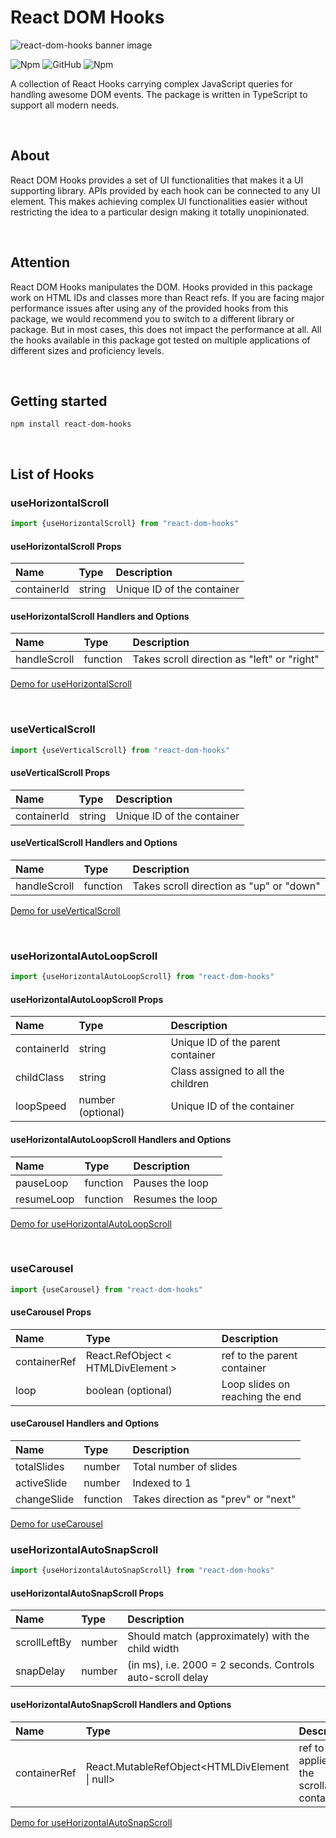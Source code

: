 # React DOM Hooks

![react-dom-hooks banner image](https://github.com/varchasvipandey/images/blob/master/react-dom-hooks%20varchasvi%20pandey.jpg?raw=true)

![Npm](https://img.shields.io/npm/v/react-dom-hooks?logo=npm&style=for-the-badge)
![GitHub](https://img.shields.io/github/license/varchasvipandey/react-dom-hooks?style=for-the-badge)
![Npm](https://img.shields.io/npm/dm/react-dom-hooks?style=for-the-badge)

A collection of React Hooks carrying complex JavaScript queries for handling awesome DOM events. The package is written in TypeScript to support all modern needs.

&nbsp;

## About

React DOM Hooks provides a set of UI functionalities that makes it a UI supporting library. APIs provided by each hook can be connected to any UI element. This makes achieving complex UI functionalities easier without restricting the idea to a particular design making it totally unopinionated.

&nbsp;

## Attention

React DOM Hooks manipulates the DOM. Hooks provided in this package work on HTML IDs and classes more than React refs. If you are facing major performance issues after using any of the provided hooks from this package, we would recommend you to switch to a different library or package. But in most cases, this does not impact the performance at all. All the hooks available in this package got tested on multiple applications of different sizes and proficiency levels.

&nbsp;

## Getting started

```shell
npm install react-dom-hooks
```

&nbsp;

## List of Hooks

### useHorizontalScroll

```typescript
import {useHorizontalScroll} from "react-dom-hooks"
```

#### useHorizontalScroll Props

| Name   |      Type      |         Description      |  
|:----------|:-------------|:-------------------------|
| containerId |  string | Unique ID of the container |

#### useHorizontalScroll Handlers and Options

| Name   |      Type      |         Description      |  
|:----------|:-------------|:-------------------------|
| handleScroll |  function | Takes scroll direction as "left" or "right" |

[Demo for useHorizontalScroll](https://codesandbox.io/s/react-dom-hooks-ud2pf?file=/src/HorizontalScroll/HorizontalScroll.tsx)

&nbsp;

### useVerticalScroll

```typescript
import {useVerticalScroll} from "react-dom-hooks"
```

#### useVerticalScroll Props

| Name   |      Type      |         Description      |  
|:----------|:-------------|:-------------------------|
| containerId |  string | Unique ID of the container |

#### useVerticalScroll Handlers and Options

| Name   |      Type      |         Description      |  
|:----------|:-------------|:-------------------------|
| handleScroll |  function | Takes scroll direction as "up" or "down" |

[Demo for useVerticalScroll](https://codesandbox.io/s/react-dom-hooks-ud2pf?file=/src/VerticalScroll/VerticalScroll.tsx)

&nbsp;

### useHorizontalAutoLoopScroll

```typescript
import {useHorizontalAutoLoopScroll} from "react-dom-hooks"
```

#### useHorizontalAutoLoopScroll Props

| Name   |      Type      |         Description      |  
|:----------|:-------------|:-------------------------|
| containerId |  string | Unique ID of the parent container |
| childClass |  string | Class assigned to all the children |
| loopSpeed |  number (optional) | Unique ID of the container |

#### useHorizontalAutoLoopScroll Handlers and Options

| Name   |      Type      |         Description      |  
|:----------|:-------------|:-------------------------|
| pauseLoop |  function | Pauses the loop |
| resumeLoop |  function | Resumes the loop |

[Demo for useHorizontalAutoLoopScroll](https://codesandbox.io/s/react-dom-hooks-ud2pf?file=/src/HorizontalAutoLoopScroll/HorizontalAutoLoopScroll.tsx)

&nbsp;

### useCarousel

```typescript
import {useCarousel} from "react-dom-hooks"
```

#### useCarousel Props

| Name   |      Type      |         Description      |  
|:----------|:-------------|:-------------------------|
| containerRef |  React.RefObject < HTMLDivElement > | ref to the parent container |
| loop |  boolean (optional) | Loop slides on reaching the end |

#### useCarousel Handlers and Options

| Name   |      Type      |         Description      |  
|:----------|:-------------|:-------------------------|
| totalSlides |  number | Total number of slides |
| activeSlide |  number | Indexed to 1 |
| changeSlide |  function | Takes direction as "prev" or "next" |

[Demo for useCarousel](https://codesandbox.io/s/react-dom-hooks-ud2pf?file=/src/Carousel/Carousel.tsx)



### useHorizontalAutoSnapScroll

```typescript
import {useHorizontalAutoSnapScroll} from "react-dom-hooks"
```

#### useHorizontalAutoSnapScroll Props

| Name         | Type   | Description                                                |
| :----------- | :----- | :--------------------------------------------------------- |
| scrollLeftBy | number | Should match (approximately) with the child width          |
| snapDelay    | number | (in ms), i.e. 2000 = 2 seconds. Controls auto-scroll delay |

#### useHorizontalAutoSnapScroll  Handlers and Options

| Name         | Type                                           | Description                                   |
| :----------- | :--------------------------------------------- | :-------------------------------------------- |
| containerRef | React.MutableRefObject<HTMLDivElement \| null> | ref to be applied on the scrollable container |

[Demo for useHorizontalAutoSnapScroll](https://codesandbox.io/s/react-dom-hooks-ud2pf?file=/src/HorizontalAutoSnapScroll/HorizontalAutoSnapScroll.tsx)
